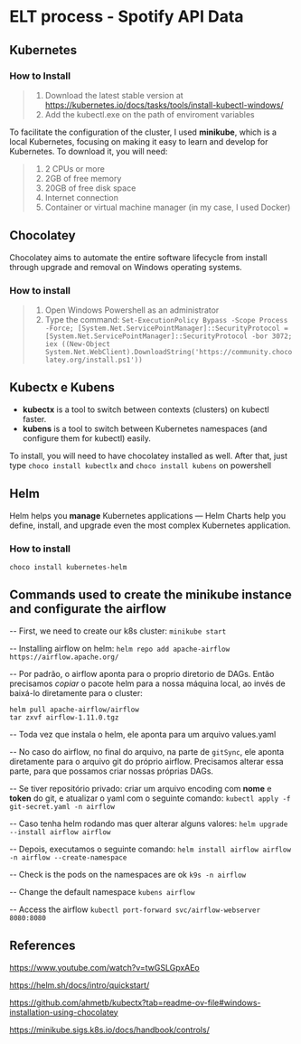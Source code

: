 # ELT process - Spotify API Data

## Kubernetes
### How to Install 
> 1. Download the latest stable version at https://kubernetes.io/docs/tasks/tools/install-kubectl-windows/
> 2. Add the kubectl.exe on the path of enviroment variables

To facilitate the configuration of the cluster, I used **minikube**, which is a local Kubernetes, focusing on making it easy to learn and develop for Kubernetes.
To download it, you will need:
> 1. 2 CPUs or more
> 2. 2GB of free memory
> 3. 20GB of free disk space
> 4. Internet connection
> 5. Container or virtual machine manager (in my case, I used Docker)

## Chocolatey
Chocolatey aims to automate the entire software lifecycle from install through upgrade and removal on Windows operating systems. 

### How to install
> 1. Open Windows Powershell as an administrator
> 2. Type the command:
``
Set-ExecutionPolicy Bypass -Scope Process -Force; [System.Net.ServicePointManager]::SecurityProtocol = [System.Net.ServicePointManager]::SecurityProtocol -bor 3072; iex ((New-Object System.Net.WebClient).DownloadString('https://community.chocolatey.org/install.ps1'))
``

## Kubectx e Kubens
- **kubectx** is a tool to switch between contexts (clusters) on kubectl faster.
- **kubens** is a tool to switch between Kubernetes namespaces (and configure them for kubectl) easily.
  
To install, you will need to have chocolatey installed as well. After that, just type ``choco install kubectlx`` and ``choco install kubens`` on powershell

## Helm

Helm helps you **manage** Kubernetes applications — Helm Charts help you define, install, and upgrade even the most complex Kubernetes application.

### How to install
`` choco install kubernetes-helm ``

## Commands used to create the minikube instance and configurate the airflow

-- First, we need to create our k8s cluster: ``minikube start``

-- Installing airflow on helm: ``helm repo add apache-airflow https://airflow.apache.org/``

-- Por padrão, o airflow aponta para o proprio diretorio de DAGs. Então precisamos *copiar* o pacote helm para a nossa máquina local, ao invés de baixá-lo diretamente para o cluster: 
```
helm pull apache-airflow/airflow
tar zxvf airflow-1.11.0.tgz
```

-- Toda vez que instala o helm, ele aponta para um arquivo values.yaml

-- No caso do airflow, no final do arquivo, na parte de ``gitSync``, ele aponta diretamente para o arquivo git do próprio airflow. 
Precisamos alterar essa parte, para que possamos criar nossas próprias DAGs.

-- Se tiver repositório privado: criar um arquivo encoding com **nome** e **token** do git, e atualizar o yaml com o seguinte comando: ``kubectl apply -f git-secret.yaml -n airflow``

-- Caso tenha helm rodando mas quer alterar alguns valores: ``helm upgrade --install airflow airflow``

-- Depois, executamos o seguinte comando: ``helm install airflow airflow -n airflow --create-namespace``

-- Check is the pods on the namespaces are ok ``k9s -n airflow``

-- Change the default namespace ``kubens airflow``

-- Access the airflow ``kubectl port-forward svc/airflow-webserver 8080:8080``

## References
https://www.youtube.com/watch?v=twGSLGpxAEo

https://helm.sh/docs/intro/quickstart/

https://github.com/ahmetb/kubectx?tab=readme-ov-file#windows-installation-using-chocolatey

https://minikube.sigs.k8s.io/docs/handbook/controls/
